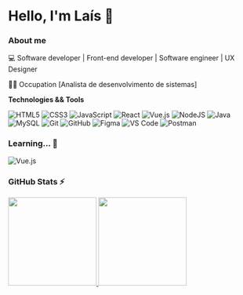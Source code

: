 # Hello, I'm Laís 👋

### About me

💻 Software developer | Front-end developer | Software engineer | UX Designer

👩‍💻 Occupation [Analista de desenvolvimento de sistemas] 

**Technologies && Tools**

![HTML5](https://img.shields.io/badge/html5-333333.svg?style=for-the-badge&logo=html5&logoColor=white)
![CSS3](https://img.shields.io/badge/css3-333333.svg?style=for-the-badge&logo=css3&logoColor=white)
![JavaScript](https://img.shields.io/badge/javascript-%333333.svg?style=for-the-badge&logo=javascript&logoColor=%23F7DF1E)
![React](https://img.shields.io/badge/react-333333.svg?style=for-the-badge&logo=react&logoColor=%2361DAFB)
![Vue.js](https://img.shields.io/badge/vuejs-333333.svg?style=for-the-badge&logo=vuedotjs&logoColor=%234FC08D)
![NodeJS](https://img.shields.io/badge/node.js-333333?style=for-the-badge&logo=node.js&logoColor=white)
![Java](https://img.shields.io/badge/-Java-333333?style=flat&logo=Java&logoColor=007396)
![MySQL](https://img.shields.io/badge/-MySQL-333333?style=flat&logo=mysql)
![Git](https://img.shields.io/badge/git-333333.svg?style=for-the-badge&logo=git&logoColor=white)
![GitHub](https://img.shields.io/badge/github-333333.svg?style=for-the-badge&logo=github&logoColor=white)
![Figma](https://img.shields.io/badge/figma333333.svg?style=for-the-badge&logo=figma&logoColor=white)
![VS Code](https://img.shields.io/badge/VS%20Code-333333.svg?style=for-the-badge&logo=visual-studio-code&logoColor=white)
![Postman](https://img.shields.io/badge/-Postman-333333?style=flat&logo=postman)


### Learning... 🧩

![Vue.js](https://img.shields.io/badge/vuejs-%2335495e.svg?style=for-the-badge&logo=vuedotjs&logoColor=%234FC08D)


### GitHub Stats ⚡
<div>
<a href="https://github.com/lais-mm">
<img height="180em" src="https://github-readme-stats.vercel.app/api/top-langs/?username=lais-mm&layout=compact&langs_count=7&theme=dracula"/>
<img height="180em" src="https://github-readme-stats.vercel.app/api?username=lais-mm&show_icons=true&theme=dracula&include_all_commits=true&count_private=true"/>
</div>
